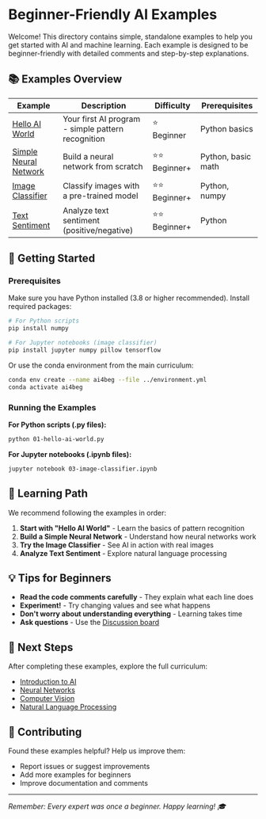 # Beginner-Friendly AI Examples

Welcome! This directory contains simple, standalone examples to help you get started with AI and machine learning. Each example is designed to be beginner-friendly with detailed comments and step-by-step explanations.

## 📚 Examples Overview

| Example | Description | Difficulty | Prerequisites |
|---------|-------------|------------|---------------|
| [Hello AI World](./01-hello-ai-world.py) | Your first AI program - simple pattern recognition | ⭐ Beginner | Python basics |
| [Simple Neural Network](./02-simple-neural-network.py) | Build a neural network from scratch | ⭐⭐ Beginner+ | Python, basic math |
| [Image Classifier](./03-image-classifier.ipynb) | Classify images with a pre-trained model | ⭐⭐ Beginner+ | Python, numpy |
| [Text Sentiment](./04-text-sentiment.py) | Analyze text sentiment (positive/negative) | ⭐⭐ Beginner+ | Python |

## 🚀 Getting Started

### Prerequisites

Make sure you have Python installed (3.8 or higher recommended). Install required packages:

```bash
# For Python scripts
pip install numpy

# For Jupyter notebooks (image classifier)
pip install jupyter numpy pillow tensorflow
```

Or use the conda environment from the main curriculum:

```bash
conda env create --name ai4beg --file ../environment.yml
conda activate ai4beg
```

### Running the Examples

**For Python scripts (.py files):**
```bash
python 01-hello-ai-world.py
```

**For Jupyter notebooks (.ipynb files):**
```bash
jupyter notebook 03-image-classifier.ipynb
```

## 📖 Learning Path

We recommend following the examples in order:

1. **Start with "Hello AI World"** - Learn the basics of pattern recognition
2. **Build a Simple Neural Network** - Understand how neural networks work
3. **Try the Image Classifier** - See AI in action with real images
4. **Analyze Text Sentiment** - Explore natural language processing

## 💡 Tips for Beginners

- **Read the code comments carefully** - They explain what each line does
- **Experiment!** - Try changing values and see what happens
- **Don't worry about understanding everything** - Learning takes time
- **Ask questions** - Use the [Discussion board](https://github.com/microsoft/AI-For-Beginners/discussions)

## 🔗 Next Steps

After completing these examples, explore the full curriculum:
- [Introduction to AI](../lessons/1-Intro/README.md)
- [Neural Networks](../lessons/3-NeuralNetworks/README.md)
- [Computer Vision](../lessons/4-ComputerVision/README.md)
- [Natural Language Processing](../lessons/5-NLP/README.md)

## 🤝 Contributing

Found these examples helpful? Help us improve them:
- Report issues or suggest improvements
- Add more examples for beginners
- Improve documentation and comments

---

*Remember: Every expert was once a beginner. Happy learning! 🎓*
